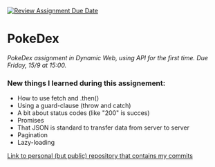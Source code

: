[![Review Assignment Due Date](https://classroom.github.com/assets/deadline-readme-button-24ddc0f5d75046c5622901739e7c5dd533143b0c8e959d652212380cedb1ea36.svg)](https://classroom.github.com/a/cZYEWkIc)

# PokeDex
*PokeDex assignment in Dynamic Web, using API for the first time. Due Friday, 15/9 at 15:00.*


### New things I learned during this assignement:
- How to use fetch and .then()
- Using a guard-clause (throw and catch)
- A bit about status codes (like "200" is succes)
- Promises
- That JSON is standard to transfer data from server to server
- Pagination
- Lazy-loading 

[Link to personal (but public) repository that contains my commits](https://github.com/SiljeP/PokeDex)
